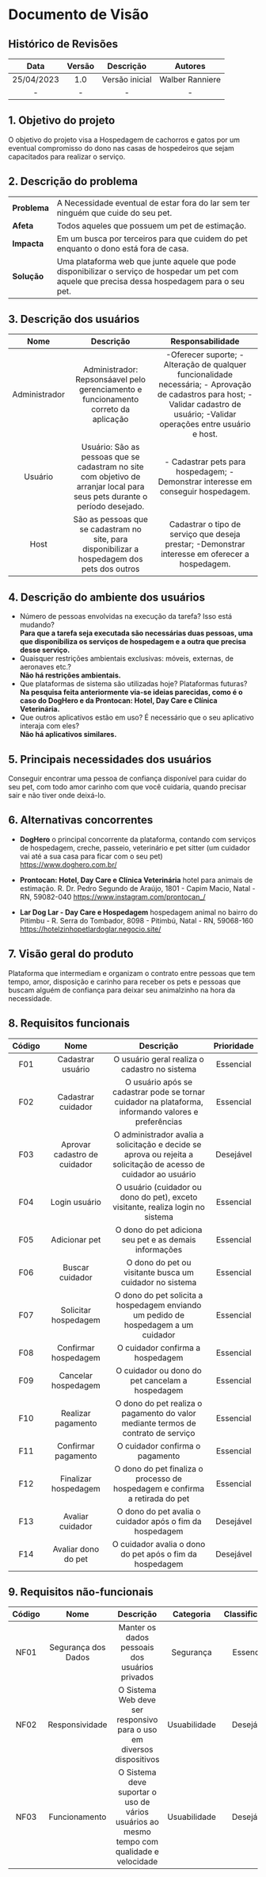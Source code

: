 # Documento de Visão

## Histórico de Revisões

| Data                |  Versão             |          Descrição  |  Autores            |
| :-----------------: | :-----------------: | :-----------------: | :-----------------: |
| 25/04/2023 | 1.0 | Versão inicial |  Walber Ranniere |
| - | - | - |  - |


## 1. Objetivo do projeto

O objetivo do projeto visa a Hospedagem de cachorros e gatos por um eventual compromisso do dono nas casas de hospedeiros que sejam capacitados para realizar o serviço.

## 2. Descrição do problema

|     |      |
| --- | --- |
| **Problema**            | A Necessidade eventual de estar fora do lar sem ter ninguém que cuide do seu pet. |
| **Afeta**               | Todos aqueles que possuem um pet de estimação. |  
| **Impacta**             | Em um busca por terceiros para que cuidem do pet enquanto o dono está fora de casa. |
| **Solução**             | Uma plataforma web que junte aquele que pode disponibilizar o serviço de hospedar um pet com aquele que precisa dessa hospedagem para o seu pet. | 

## 3. Descrição dos usuários 

|  Nome               |          Descrição  |  Responsabilidade|
| :-----------------: | :-----------------: | :-----------------: |
|  Administrador              |  Administrador: Repsonsáavel pelo gerenciamento e funcionamento correto da aplicação         |  -Oferecer suporte; -Alteração de qualquer funcionalidade necessária; - Aprovação de cadastros para host; -Validar cadastro de usuário; -Validar operações entre usuário e host.|
|  Usuário             |  Usuário: São as pessoas que se cadastram no site com objetivo de arranjar local para seus pets durante o período desejado.         |  - Cadastrar pets para hospedagem; - Demonstrar interesse em conseguir hospedagem.|
| Host | São as pessoas que se cadastram no site, para disponibilizar a hospedagem dos pets dos outros | Cadastrar o tipo de serviço que deseja prestar; -Demonstrar interesse em oferecer a hospedagem. |




## 4. Descrição do ambiente dos usuários

* Número de pessoas envolvidas na execução da tarefa? Isso está mudando?  
**Para que a tarefa seja executada são necessárias duas pessoas, uma que disponibiliza os serviços de hospedagem e a outra que precisa desse serviço.**  
* Quaisquer restrições ambientais exclusivas: móveis, externas, de aeronaves etc.?  
**Não há restrições ambientais.** 
* Que plataformas de sistema são utilizadas hoje? Plataformas futuras?  
**Na pesquisa feita anteriormente via-se ideias parecidas, como é o caso do DogHero e da Prontocan: Hotel, Day Care e Clínica Veterinária.** 
* Que outros aplicativos estão em uso? É necessário que o seu aplicativo interaja com eles?  
**Não há aplicativos similares.** 

## 5. Principais necessidades dos usuários

Conseguir encontrar uma pessoa de confiança disponível para cuidar do seu pet, com todo amor carinho com que você cuidaria, quando precisar sair e não tiver onde deixá-lo. 

## 6. Alternativas concorrentes

* **DogHero** o principal concorrente da plataforma, contando com serviços de hospedagem, creche, passeio, veterinário e pet sitter (um cuidador vai até a sua casa para ficar com o seu pet) https://www.doghero.com.br/

* **Prontocan: Hotel, Day Care e Clínica Veterinária** hotel para animais de estimação. R. Dr. Pedro Segundo de Araújo, 1801 - Capim Macio, Natal - RN, 59082-040 https://www.instagram.com/prontocan_/ 

* **Lar Dog Lar - Day Care e Hospedagem** hospedagem animal no bairro do Pitimbu - R. Serra do Tombador, 8098 - Pitimbú, Natal - RN, 59068-160 https://hotelzinhopetlardoglar.negocio.site/


## 7. Visão geral do produto

Plataforma que intermediam e organizam o contrato entre pessoas que tem tempo, amor, disposição e carinho para receber os pets e pessoas que buscam alguém de confiança para deixar seu animalzinho na hora da necessidade.

## 8. Requisitos funcionais

| Código              |  Nome               |          Descrição  |  Prioridade         |
| :-----------------: | :-----------------: | :-----------------: | :-----------------: |
| F01 | Cadastrar usuário | O usuário geral realiza o cadastro no sistema | Essencial |
| F02 | Cadastrar cuidador | O usuário após se cadastrar pode se tornar cuidador na plataforma, informando valores e preferências | Essencial |
| F03 | Aprovar cadastro de cuidador | O administrador avalia a solicitação e decide se aprova ou rejeita a solicitação de acesso de cuidador ao usuário | Desejável |
| F04 | Login usuário | O usuário (cuidador ou dono do pet), exceto visitante, realiza login no sistema | Essencial |
| F05 | Adicionar pet | O dono do pet adiciona seu pet e as demais informações | Essencial |
| F06 | Buscar cuidador | O dono do pet ou visitante busca um cuidador no sistema | Essencial |
| F07 | Solicitar hospedagem | O dono do pet solicita a hospedagem enviando um pedido de hospedagem a um cuidador | Essencial |
| F08 | Confirmar hospedagem | O cuidador confirma a hospedagem | Essencial |
| F09 | Cancelar hospedagem | O cuidador ou dono do pet cancelam a hospedagem | Essencial |
| F10 | Realizar pagamento | O dono do pet realiza o pagamento do valor mediante termos de contrato de serviço | Essencial |
| F11 | Confirmar pagamento | O cuidador confirma o pagamento | Essencial |
| F12 | Finalizar hospedagem | O dono do pet finaliza o processo de hospedagem e confirma a retirada do pet | Essencial |
| F13 | Avaliar cuidador | O dono do pet avalia o cuidador após o fim da hospedagem | Desejável |
| F14 | Avaliar dono do pet | O cuidador avalia o dono do pet após o fim da hospedagem | Desejável |

## 9. Requisitos não-funcionais

| Código              |  Nome               |          Descrição  |  Categoria          |  Classificação      |
| :-----------------: | :-----------------: | :-----------------: | :-----------------: | :-----------------: |
| NF01 | Segurança dos Dados | Manter os dados pessoais dos usuários privados | Segurança | Essencial |
| NF02 | Responsividade | O Sistema Web deve ser responsivo para o uso em diversos dispositivos | Usuabilidade | Desejável |
| NF03 | Funcionamento | O Sistema deve suportar o uso de vários usuários ao mesmo tempo com qualidade e velocidade | Usuabilidade | Desejável |